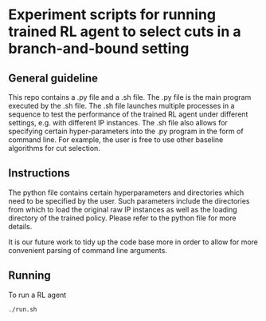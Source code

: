 # Experiment scripts for running trained RL agent to select cuts in a branch-and-bound setting

## General guideline

This repo contains a .py file and a .sh file. The .py file is the main program executed by the .sh file. The .sh file launches multiple processes in a sequence to test the performance of the trained RL agent under different settings, e.g. with different IP instances. The .sh file also allows for specifying certain hyper-parameters into the .py program in the form of command line. For example, the user is free to use other baseline algorithms for cut selection.

## Instructions
The python file contains certain hyperparameters and directories which need to be specified by the user. Such parameters include the directories from which to load the original raw IP instances as well as the loading directory of the trained policy. Please refer to the python file for more details.

It is our future work to tidy up the code base more in order to allow for more convenient parsing of command line arguments.

## Running
To run a RL agent 
```
./run.sh
```


